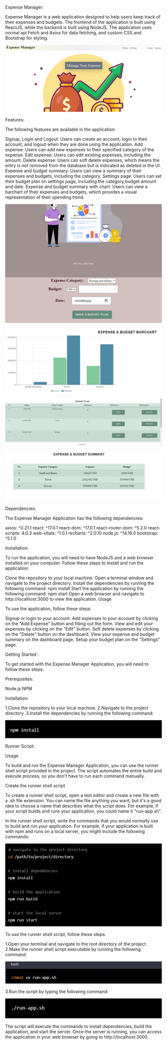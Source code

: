 Expense Manager:

Expense Manager is a web application designed to help users keep track of their expenses and budgets. The frontend of the application is built using ReactJS, while the backend is built using NodeJS. The application uses normal api Fetch and Axios for data fetching, and custom CSS and Bootstrap for styling.

![description](r5.JPG)

Features:


The following features are available in the application:

Signup, Login and Logout: Users can create an account, login to their account, and logout when they are done using the application.
Add expense: Users can add new expenses to their specified category of the expense.
Edit expense: Users can edit existing expenses, including the amount.
Delete expense: Users can soft delete expenses, which means the entry is not removed from the database but is indicated as deleted in the UI.
Expense and budget summary: Users can view a summary of their expenses and budgets, including the category.
Settings page: Users can set their budget plan on settings page, including the category,budget amount and date.
Expense and budget summary with chart: Users can view a barchart of their expenses and budgets, which provides a visual representation of their spending trend.


![description](r6.JPG)

![description](r7.JPG)

![description](r8.JPG)

![description](r9.JPG)

Dependencies:


The Expense Manager Application has the following dependencies:

axios: ^0.21.1
react: ^17.0.1
react-dom: ^17.0.1
react-router-dom: ^5.2.0
react-scripts: 4.0.3
web-vitals: ^1.0.1
recharts: ^2.0.10
node.js: ^14.16.0
bootstrap: ^5.1.0

Installation:


To run the application, you will need to have NodeJS and a web browser installed on your computer. Follow these steps to install and run the application:

Clone the repository to your local machine.
Open a terminal window and navigate to the project directory.
Install the dependencies by running the following command: npm install
Start the application by running the following command: npm start
Open a web browser and navigate to http://localhost:3000 to view the application.
Usage


To use the application, follow these steps:

Signup or login to your account.
Add expenses to your account by clicking on the "Add Expense" button and filling out the form.
View and edit your expenses by clicking on the "Edit" button.
Soft delete expenses by clicking on the "Delete" button on the dashboard.
View your expense and budget summary on the dashboard page.
Setup your budget plan on the "Settings" page.


Getting Started :


To get started with the Expense Manager Application, you will need to follow these steps:

Prerequisites:

Node.js
NPM

Installation:

1.Clone the repository to your local machine.
2.Navigate to the project directory.
3.Install the dependencies by running the following command:

![dependencies](r1.JPG)

Runner Script:

Usage

To build and run the Expense Manager Application, you can use the runner shell script provided in the project. The script automates the entire build and execute process, so you don't have to run each command manually.


Create the runner shell script


To create a runner shell script, open a text editor and create a new file with a .sh file extension. You can name the file anything you want, but it's a good idea to choose a name that describes what the script does. For example, if your script builds and runs your application, you could name it "run-app.sh".


In the runner shell script, write the commands that you would normally use to build and run your application. For example, if your application is built with npm and runs on a local server, you might include the following commands:

![bash](r4.JPG)


To use the runner shell script, follow these steps:

1.Open your terminal and navigate to the root directory of the project.
2.Make the runner shell script executable by running the following command:

![bash](r2.JPG)

3.Run the script by typing the following command:

![bash](r3.JPG)

The script will execute the commands to install dependencies, build the application, and start the server. Once the server is running, you can access the application in your web browser by going to http://localhost:3000.
